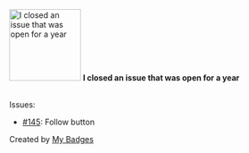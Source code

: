 <img src="https://my-badges.github.io/my-badges/old-issue-1.png" alt="I closed an issue that was open for a year" title="I closed an issue that was open for a year" width="128">
<strong>I closed an issue that was open for a year</strong>
<br><br>

Issues:

- <a href="https://github.com/Automattic/wordpress-activitypub/issues/145">#145</a>: Follow button


Created by <a href="https://github.com/my-badges/my-badges">My Badges</a>